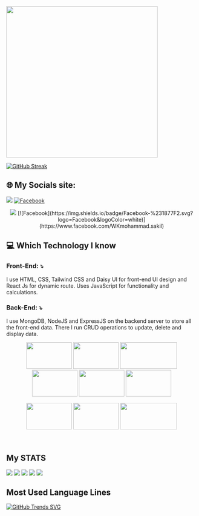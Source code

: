 
<a href="https://www.linkedin.com/in/sirajul-islam-41845a2a0/">
<img style='height: 400px' src="https://i.ibb.co/SVKV63Y/Screenshot-2023-12-09-142245.png" />
</a>

<br/>

[![GitHub Streak](https://github-readme-streak-stats.herokuapp.com?user=siraj3838&theme=prussian&card_width=1010)](https://git.io/streak-stats)


## 🌐 My Socials site:
<a href="mailto:sirajul.islam583853@gmail.com"><img src="https://img.shields.io/badge/Gmail-D14836?style=for-the-badge&logo=gmail&logoColor=white"/></a>
  [![Facebook](https://img.shields.io/badge/Facebook-%231877F2.svg?logo=Facebook&logoColor=white)](https://www.facebook.com/WKmohammad.sakil)
  <p align="center">
    <a href="mailto:sirajul.islam583853@gmail.com"><img src="https://img.shields.io/badge/Gmail-D14836?style=for-the-badge&logo=gmail&logoColor=white"/></a>
  [![Facebook](https://img.shields.io/badge/Facebook-%231877F2.svg?logo=Facebook&logoColor=white)](https://www.facebook.com/WKmohammad.sakil)
  </p>

## :computer: Which Technology I know
### Front-End: ⤵️
I use HTML, CSS, Tailwind CSS and Daisy UI for front-end UI design and React Js for dynamic route. Uses JavaScript for functionality and calculations.
### Back-End: ⤵️
I use MongoDB, NodeJS and ExpressJS on the backend server to store all the front-end data. There I run CRUD operations to update, delete and display data.
<br/>
<p align="center">
<img style='width:120px; height: 70px' src="https://i.ibb.co/SsDFjDZ/Screenshot-2023-12-09-021118.png"/>
<img style='width:120px; height: 70px' src="https://i.ibb.co/Qr9sCDB/Screenshot-2023-12-09-021355.png"/>
<img style='width:150px; height: 70px' src="https://i.ibb.co/HqybWyJ/Screenshot-2023-12-09-022317.png"/>
<img style='width:120px; height: 70px' src="https://i.ibb.co/yptJFhw/Screenshot-2023-12-09-022727.png"/>
<img style='width:120px; height: 70px' src="https://i.ibb.co/2F9tFD7/Screenshot-2023-12-09-022953.png"/>
<img style='width:120px; height: 70px' src="https://i.ibb.co/tLmckVm/Screenshot-2023-12-09-023357.png"/>
</p>
<p align="center">
<img style='width:120px; height: 70px' src="https://i.ibb.co/9VL9pTB/Screenshot-2023-12-09-024157.png"/>
<img style='width:120px; height: 70px' src="https://i.ibb.co/56fNMK5/Screenshot-2023-12-09-021703.png"/>
<img style='width:150px; height: 70px' src="https://i.ibb.co/VjmPzWS/png-transparent-web-development-express-js-javascript-software-framework-laravel-world-wide-web-purp.png"/>
</p>
<br/>


## My STATS
![](http://github-profile-summary-cards.vercel.app/api/cards/profile-details?username=siraj3838&theme=default)
![](http://github-profile-summary-cards.vercel.app/api/cards/repos-per-language?username=siraj3838&theme=default)
![](http://github-profile-summary-cards.vercel.app/api/cards/most-commit-language?username=siraj3838&theme=default)
![](http://github-profile-summary-cards.vercel.app/api/cards/stats?username=siraj3838&theme=default)
![](http://github-profile-summary-cards.vercel.app/api/cards/productive-time?username=siraj3838&theme=default&utcOffset=8)

## Most Used Language Lines
[![GitHub Trends SVG](https://api.githubtrends.io/user/svg/siraj3838/langs)](https://githubtrends.io)
